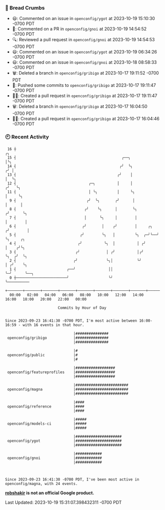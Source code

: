 ### 🍞 Bread Crumbs

 * 😃: Commented on an issue in `openconfig/ygot` at 2023-10-19 15:10:30 -0700 PDT
 * 💬: Commented on a PR in  `openconfig/gnoi` at 2023-10-19 14:54:52 -0700 PDT
 * 🔍: Reviewed a pull request in  `openconfig/gnoi` at 2023-10-19 14:54:53 -0700 PDT
 * 😃: Commented on an issue in `openconfig/ygot` at 2023-10-19 06:34:26 -0700 PDT
 * 😃: Commented on an issue in `openconfig/gnoi` at 2023-10-18 08:58:33 -0700 PDT
 * 🗑: Deleted a branch in `openconfig/gribigo` at 2023-10-17 19:11:52 -0700 PDT
 * 🚢: Pushed some commits to `openconfig/gribigo` at 2023-10-17 19:11:47 -0700 PDT
 * ✍🏼: Created a pull request in `openconfig/gribigo` at 2023-10-17 19:11:47 -0700 PDT
 * 🗑: Deleted a branch in `openconfig/gribigo` at 2023-10-17 16:04:50 -0700 PDT
 * ✍🏼: Created a pull request in `openconfig/gribigo` at 2023-10-17 16:04:46 -0700 PDT

### 🕘 Recent Activity
```
 16 ┼                                                                    ╭╮
 15 ┤                                                ╭──╮                │╰╮
 14 ┤                                               ╭╯  ╰╮              ╭╯ │
 13 ┤                                              ╭╯    │              │  ╰╮
 12 ┤                                 ╭─╮          │     │             ╭╯   ╰╮
 11 ┤                                 │ ╰╮         │     ╰╮            │     ╰╮
  9 ┤                                ╭╯  ╰╮       ╭╯      │            │      │
  8 ┤                               ╭╯    ╰╮      │       ╰╮          ╭╯      ╰╮
  7 ┤                               │      ╰╮     │        │          │        │
  6 ┤                              ╭╯       │    ╭╯        │     ╭╮  ╭╯        │
  5 ┤                             ╭╯        ╰╮   │         ╰╮  ╭─╯╰──╯         ╰╮     ╭╮
  4 ┤                            ╭╯          ╰╮  │          │ ╭╯                │    ╭╯╰╮
  3 ┤                           ╭╯            │ ╭╯          │╭╯                 ╰╮  ╭╯  ╰╮
  2 ┤                          ╭╯             ╰╮│           ╰╯                   │ ╭╯    ╰╮
  1 ┤                       ╭──╯               ││                                ╰─╯      ╰──╮
  0 ┼───────────────────────╯                  ╰╯                                            ╰──────────
    +───────+───────+───────+───────+───────+───────+───────+───────+───────+───────+───────+───────+────
  00:00   02:00   04:00   06:00   08:00   10:00   12:00   14:00   16:00   18:00   20:00   22:00   00:00   

						Commits by Hour of Day


Since 2023-09-23 16:41:30 -0700 PDT, I'm most active between 16:00-16:59 - with 16 events in that hour.

```



```
                               |###############
 openconfig/gribigo            |###############
                               |###############

                               |#
 openconfig/public             |#
                               |#

                               |##################
 openconfig/featureprofiles    |##################
                               |##################

                               |########################
 openconfig/magna              |########################
                               |########################

                               |####
 openconfig/reference          |####
                               |####

                               |#####
 openconfig/models-ci          |#####
                               |#####

                               |#####################
 openconfig/ygot               |#####################
                               |#####################

                               |############
 openconfig/gnoi               |############
                               |############



Since 2023-09-23 16:41:30 -0700 PDT, I've been most active in openconfig/magna, with 24 events.

```
**[robshakir](mailto:robjs@google.com) is not an official Google product.**  


Last Updated: 2023-10-19 15:31:07.398432311 -0700 PDT
